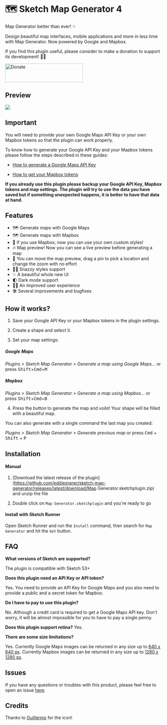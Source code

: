 # 🗺 Sketch Map Generator 4

Map Generator better than ever! ✨

Design beautiful map interfaces, mobile applications and more in less time with Map Generator. Now powered by Google and Mapbox. 

If you find this plugin useful, please consider to make a donation to support its development! 🙏🏼

<a href="https://www.buymeacoffee.com/eddiesigner" target="_blank"><img src="https://res.cloudinary.com/edev/image/upload/v1583011476/button_y8hgt8.png" alt="Donate" style="width: 250px !important; height: 60px !important;" width="250" height="60"></a>

## Preview

<img src="/assets/preview.gif?raw=true">

## Important

You will need to provide your own Google Maps API Key or your own Mapbox tokens so that the plugin can work properly.

To know how to generate your Google API Key and your Mapbox tokens please follow the steps described in these guides:

* [How to generate a Google Maps API Key](https://github.com/eddiesigner/sketch-map-generator/wiki/How-to-generate-a-Google-Maps-key)

* [How to get your Mapbox tokens](https://github.com/eddiesigner/sketch-map-generator/wiki/How-to-get-your-Mapbox-tokens)

**If you already use this plugin please backup your Google API Key, Mapbox tokens and map settings. The plugin will try to use the data you have saved but if something unexpected happens, it is better to have that data at hand.**

## Features

* 🗺 Generate maps with Google Maps
* 🗺 Generate maps with Mapbox
* 🎨 If you use Mapbox, now you can use your own custom styles!
* 🔥 Map preview! Now you can see a live preview before generating a map
* 📍 You can move the map preview, drag a pin to pick a location and change the zoom  with no effort
* 💅🏻 Snazzy styles support
* ✨ A beautiful whole new UI
* 🌓 Dark mode support
* 🤙🏻 An improved user experience
* 🛠 Several improvements and bugfixes

## How it works?

1) Save your Google API Key or your Mapbox tokens in the plugin settings.

2) Create a shape and select it.

3) Set your map settings:

##### Google Maps
_Plugins > Sketch Map Generator > Generate a map using Google Maps..._ or press <kbd>Shift</kbd>+<kbd>Cmd</kbd>+<kbd>M</kbd>

##### Mapbox
_Plugins > Sketch Map Generator > Generate a map using Mapbox..._ or press <kbd>Shift</kbd>+<kbd>Cmd</kbd>+<kbd>B</kbd>

4) Press the button to generate the map and _voila_! Your shape will be filled with a beautiful map.

You can also generate with a single command the last map you created:

_Plugins > Sketch Map Generator > Generate previous map_ or press <kbd>Cmd</kbd> + <kbd>Shift</kbd> + <kbd>P</kbd>

## Installation

#### Manual

1) [Download the latest release of the plugin](https://github.com/eddiesigner/sketch-map-generator/releases/latest/download/Map Generator.sketchplugin.zip) and unzip the file

2) Double click on `Map Generator.sketchplugin` and you're ready to go

#### Install with Sketch Runner

Open Sketch Runner and run the `Install` command, then search for `Map Generator` and hit the `Get` button.

## FAQ

**What versions of Sketch are supported?**

The plugin is compatible with Sketch 53+

**Does this plugin need an API Key or API token?**

Yes. You need to provide an API Key for Google Maps and you also need to provide a public and a secret token for Mapbox.

**Do I have to pay to use this plugin?**

No.
Although a credit card is required to get a Google Maps API key. Don't worry, it will be almost impossible for you to have to pay a single penny.

**Does this plugin support retina?**
Yes.

**There are some size limitations?**

Yes.
Currently Google Maps images can be returned in any size up to [640 x 640 px](https://developers.google.com/maps/documentation/maps-static/usage-and-billing#image-sizes).
Currently Mapbox images can be returned in any size up to [1280 x 1280 px](https://docs.mapbox.com/help/how-mapbox-works/static-maps/#high-resolution-images).


## Issues

If you have any questions or troubles with this product, please feel free to open an issue [here](https://github.com/eddiesigner/sketch-map-generator/issues).

## Credits

Thanks to [Guillermo](https://dribbble.com/guillermoseis) for the icon!
